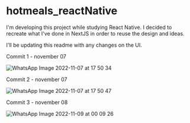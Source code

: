 # hotmeals_reactNative

I'm developing this project while studying React Native. I decided to recreate what I've done in NextJS in order to reuse the design and ideas.

I'll be updating this readme with any changes on the UI.

Commit 1 - november 07

![WhatsApp Image 2022-11-07 at 17 50 34](https://user-images.githubusercontent.com/76676185/200728341-4afcc9e7-febb-4021-a2a2-675411436321.jpeg)

Commit 2 - november 07

![WhatsApp Image 2022-11-07 at 17 50 47](https://user-images.githubusercontent.com/76676185/200728649-621b3f5e-5b06-442c-a8fa-6730750fd444.jpeg)

Commit 3 - november 08

![WhatsApp Image 2022-11-09 at 00 09 26](https://user-images.githubusercontent.com/76676185/200728800-b59d0e1b-019d-43e7-884d-2f45566f9cd6.jpeg)
